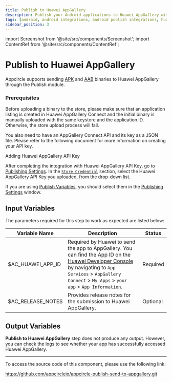 ```yaml
---
title: Publish to Huawei AppGallery
description: Publish your Android applications to Huawei AppGallery with Appcircle
tags: [android, android integrations, android publish integrations, huawei appgallery]
sidebar_position: 3
---
```


import Screenshot from '@site/src/components/Screenshot';
import ContentRef from '@site/src/components/ContentRef';

# Publish to Huawei AppGallery

Appcircle supports sending [APK](https://developer.huawei.com/consumer/en/doc/app/agc-help-releaseapkrpk-0000001106463276) and [AAB](https://developer.huawei.com/consumer/en/doc/app/agc-help-releasebundle-0000001100316672) binaries to Huawei AppGallery through the Publish module.

### Prerequisites

Before uploading a binary to the store, please make sure that an application listing is created in Huawei AppGallery Connect and the initial binary is manually uploaded with the same keystore and the application ID. Otherwise, the store upload process will fail.

You also need to have an AppGallery Connect API and its key as a JSON file. Please refer to the following document for more information on creating your API key.

<ContentRef url="/account/my-organization/api-integrations/adding-huawei-api-key">
  Adding Huawei AppGallery API Key
</ContentRef>

After completing the integration with Huawei AppGallery API Key, go to [Publishing Settings](/publish-module/publish-settings). In the [`Store Credential`](/publish-module/publish-settings#store-credentials) section, select the Huawei AppGallery API Key you uploaded, from the drop-down list.

If you are using [Publish Variables](/publish-module/publish-settings#publish-variables), you should select them in the [Publishing Settings](/publish-module/publish-settings) window.

## Input Variables

The parameters required for this step to work as expected are listed below:

<Screenshot url='https://cdn.appcircle.io/docs/assets/android-publishflow-publish-huawei-appgallery-1.png'/>

| Variable Name       | Description                                                                                                                                                                                                                                  | Status    |
| ------------------- | -------------------------------------------------------------------------------------------------------------------------------------------------------------------------------------------------------------------------------------------- | --------- |
| $AC_HUAWEI_APP_ID   | Required by Huawei to send the app to AppGallery. You can find the App ID on the [Huawei Developer Console](https://developer.huawei.com/consumer/en/console) by navigating to `App Services` > `AppGallery Connect` > `My Apps` > `your app` > `App Information`. | Required  |
| $AC_RELEASE_NOTES   | Provides release notes for the submission to Huawei AppGallery. | Optional  |

## Output Variables

**Publish to Huawei AppGallery** step does not produce any output. However, you can check the logs to see whether your app has successfully accessed Huawei AppGallery.

---

To access the source code of this component, please use the following link:

https://github.com/appcircleio/appcircle-publish-send-to-appgallery.git